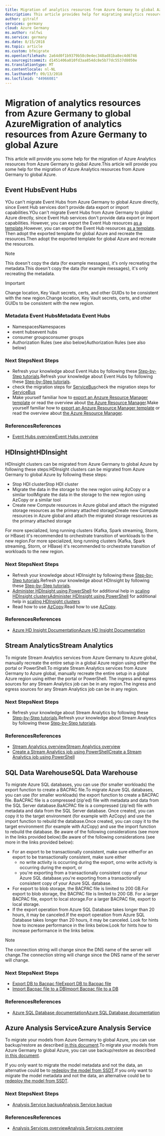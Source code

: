 ```yaml
---
title: Migration of analytics resources from Azure Germany to global Azure
description: This article provides help for migrating analytics resources from Azure Germany to global Azure
author: gitralf
services: germany
cloud: Azure Germany
ms.author: ralfwi
ms.service: germany
ms.date: 8/15/2018
ms.topic: article
ms.custom: bfmigrate
ms.openlocfilehash: 2a64d0f1b9379b58c0e4ec348ad81ba8ec4d6746
ms.sourcegitcommit: d1451406a010fd3aa854dc8e5b77dc5537d8050e
ms.translationtype: MT
ms.contentlocale: nl-NL
ms.lasthandoff: 09/13/2018
ms.locfileid: "44966081"
---
```

# <a name="migration-of-analytics-resources-from-azure-germany-to-global-azure"></a><span data-ttu-id="11483-103">Migration of analytics resources from Azure Germany to global Azure</span><span class="sxs-lookup"><span data-stu-id="11483-103">Migration of analytics resources from Azure Germany to global Azure</span></span>

<span data-ttu-id="11483-104">This article will provide you some help for the migration of Azure Analytics resources from Azure Germany to global Azure.</span><span class="sxs-lookup"><span data-stu-id="11483-104">This article will provide you some help for the migration of Azure Analytics resources from Azure Germany to global Azure.</span></span>
  
## <a name="event-hubs"></a><span data-ttu-id="11483-105">Event Hubs</span><span class="sxs-lookup"><span data-stu-id="11483-105">Event Hubs</span></span>

<span data-ttu-id="11483-106">YOu can't migrate Event Hubs from Azure Germany to global Azure directly, since Event Hub services don't provide data export or import capabilities.</span><span class="sxs-lookup"><span data-stu-id="11483-106">YOu can't migrate Event Hubs from Azure Germany to global Azure directly, since Event Hub services don't provide data export or import capabilities.</span></span> <span data-ttu-id="11483-107">However, you can export the Event Hub resources [as a template](../azure-resource-manager/resource-manager-export-template-powershell.md).</span><span class="sxs-lookup"><span data-stu-id="11483-107">However, you can export the Event Hub resources [as a template](../azure-resource-manager/resource-manager-export-template-powershell.md).</span></span> <span data-ttu-id="11483-108">Then adopt the exported template for global Azure and recreate the resources.</span><span class="sxs-lookup"><span data-stu-id="11483-108">Then adopt the exported template for global Azure and recreate the resources.</span></span>

> [!NOTE]
> <span data-ttu-id="11483-109">This doesn't copy the data (for example messages), it's only recreating the metadata.</span><span class="sxs-lookup"><span data-stu-id="11483-109">This doesn't copy the data (for example messages), it's only recreating the metadata.</span></span>

> [!IMPORTANT]
> <span data-ttu-id="11483-110">Change location, Key Vault secrets, certs, and other GUIDs to be consistent with the new region.</span><span class="sxs-lookup"><span data-stu-id="11483-110">Change location, Key Vault secrets, certs, and other GUIDs to be consistent with the new region.</span></span>

### <a name="metadata-event-hubs"></a><span data-ttu-id="11483-111">Metadata Event Hubs</span><span class="sxs-lookup"><span data-stu-id="11483-111">Metadata Event Hubs</span></span>

- <span data-ttu-id="11483-112">Namespaces</span><span class="sxs-lookup"><span data-stu-id="11483-112">Namespaces</span></span>
- <span data-ttu-id="11483-113">event hubs</span><span class="sxs-lookup"><span data-stu-id="11483-113">event hubs</span></span>
- <span data-ttu-id="11483-114">consumer groups</span><span class="sxs-lookup"><span data-stu-id="11483-114">consumer groups</span></span>
- <span data-ttu-id="11483-115">Authorization Rules (see also below)</span><span class="sxs-lookup"><span data-stu-id="11483-115">Authorization Rules (see also below)</span></span>

### <a name="next-steps"></a><span data-ttu-id="11483-116">Next Steps</span><span class="sxs-lookup"><span data-stu-id="11483-116">Next Steps</span></span>

- <span data-ttu-id="11483-117">Refresh your knowledge about Event Hubs by following these [Step-by-Step tutorials](https://docs.microsoft.com/azure/event-hubs/#step-by-step-tutorials).</span><span class="sxs-lookup"><span data-stu-id="11483-117">Refresh your knowledge about Event Hubs by following these [Step-by-Step tutorials](https://docs.microsoft.com/azure/event-hubs/#step-by-step-tutorials).</span></span>
- <span data-ttu-id="11483-118">check the migration steps for [ServiceBus](./germany-migration-integration.md#service-bus)</span><span class="sxs-lookup"><span data-stu-id="11483-118">check the migration steps for [ServiceBus](./germany-migration-integration.md#service-bus)</span></span>
- <span data-ttu-id="11483-119">Make yourself familiar how to [export an Anzure Resource Manager template](../azure-resource-manager/resource-manager-export-template.md) or read the overview about [the Azure Resource Manager](../azure-resource-manager/resource-group-overview.md).</span><span class="sxs-lookup"><span data-stu-id="11483-119">Make yourself familiar how to [export an Anzure Resource Manager template](../azure-resource-manager/resource-manager-export-template.md) or read the overview about [the Azure Resource Manager](../azure-resource-manager/resource-group-overview.md).</span></span>


### <a name="references"></a><span data-ttu-id="11483-120">References</span><span class="sxs-lookup"><span data-stu-id="11483-120">References</span></span>

- [<span data-ttu-id="11483-121">Event Hubs overview</span><span class="sxs-lookup"><span data-stu-id="11483-121">Event Hubs overview</span></span>](../event-hubs/event-hubs-about.md)










## <a name="hdinsight"></a><span data-ttu-id="11483-122">HDInsight</span><span class="sxs-lookup"><span data-stu-id="11483-122">HDInsight</span></span>

<span data-ttu-id="11483-123">HDInsight clusters can be migrated from Azure Germany to global Azure by following these steps:</span><span class="sxs-lookup"><span data-stu-id="11483-123">HDInsight clusters can be migrated from Azure Germany to global Azure by following these steps:</span></span>

- <span data-ttu-id="11483-124">Stop HDI cluster</span><span class="sxs-lookup"><span data-stu-id="11483-124">Stop HDI cluster</span></span>
- <span data-ttu-id="11483-125">Migrate the data in the storage to the new region using AzCopy or a similar tool</span><span class="sxs-lookup"><span data-stu-id="11483-125">Migrate the data in the storage to the new region using AzCopy or a similar tool</span></span>
- <span data-ttu-id="11483-126">Create new Compute resources in Azure global and attach the migrated storage resources as the primary attached storage</span><span class="sxs-lookup"><span data-stu-id="11483-126">Create new Compute resources in Azure global and attach the migrated storage resources as the primary attached storage</span></span>

<span data-ttu-id="11483-127">For more specialized, long running clusters (Kafka, Spark streaming, Storm, or HBase) it's recommended to orchestrate transition of workloads to the new region.</span><span class="sxs-lookup"><span data-stu-id="11483-127">For more specialized, long running clusters (Kafka, Spark streaming, Storm, or HBase) it's recommended to orchestrate transition of workloads to the new region.</span></span>

### <a name="next-steps"></a><span data-ttu-id="11483-128">Next Steps</span><span class="sxs-lookup"><span data-stu-id="11483-128">Next Steps</span></span>

- <span data-ttu-id="11483-129">Refresh your knowledge about HDInsight by following these [Step-by-Step tutorials](https://docs.microsoft.com/azure/hdinsight/#step-by-step-tutorials).</span><span class="sxs-lookup"><span data-stu-id="11483-129">Refresh your knowledge about HDInsight by following these [Step-by-Step tutorials](https://docs.microsoft.com/azure/hdinsight/#step-by-step-tutorials).</span></span>
- <span data-ttu-id="11483-130">[Administer HDInsight using PowerShell](../hdinsight/hdinsight-administer-use-powershell.md) for additional help in [scaling HDInsight clusters](../hdinsight/hdinsight-administer-use-powershell.md#scale-clusters)</span><span class="sxs-lookup"><span data-stu-id="11483-130">[Administer HDInsight using PowerShell](../hdinsight/hdinsight-administer-use-powershell.md) for additional help in [scaling HDInsight clusters](../hdinsight/hdinsight-administer-use-powershell.md#scale-clusters)</span></span>
- <span data-ttu-id="11483-131">Read how to use [AzCopy](../storage/common/storage-use-azcopy.md).</span><span class="sxs-lookup"><span data-stu-id="11483-131">Read how to use [AzCopy](../storage/common/storage-use-azcopy.md).</span></span>

### <a name="references"></a><span data-ttu-id="11483-132">References</span><span class="sxs-lookup"><span data-stu-id="11483-132">References</span></span>

- [<span data-ttu-id="11483-133">Azure HD Insight Documentation</span><span class="sxs-lookup"><span data-stu-id="11483-133">Azure HD Insight Documentation</span></span>](https://docs.microsoft.com/azure/hdinsight/)







## <a name="stream-analytics"></a><span data-ttu-id="11483-134">Stream Analytics</span><span class="sxs-lookup"><span data-stu-id="11483-134">Stream Analytics</span></span>

<span data-ttu-id="11483-135">To migrate Stream Analytics services from Azure Germany to Azure global, manually recreate the entire setup in a global Azure region using either the portal or PowerShell.</span><span class="sxs-lookup"><span data-stu-id="11483-135">To migrate Stream Analytics services from Azure Germany to Azure global, manually recreate the entire setup in a global Azure region using either the portal or PowerShell.</span></span> <span data-ttu-id="11483-136">The ingress and egress sources for any Stream Analytics job can be in any region.</span><span class="sxs-lookup"><span data-stu-id="11483-136">The ingress and egress sources for any Stream Analytics job can be in any region.</span></span>

### <a name="next-steps"></a><span data-ttu-id="11483-137">Next Steps</span><span class="sxs-lookup"><span data-stu-id="11483-137">Next Steps</span></span>

- <span data-ttu-id="11483-138">Refresh your knowledge about Stream Analytics by following these [Step-by-Step tutorials](https://docs.microsoft.com/azure/stream-analytics/#step-by-step-tutorials).</span><span class="sxs-lookup"><span data-stu-id="11483-138">Refresh your knowledge about Stream Analytics by following these [Step-by-Step tutorials](https://docs.microsoft.com/azure/stream-analytics/#step-by-step-tutorials).</span></span>

### <a name="references"></a><span data-ttu-id="11483-139">References</span><span class="sxs-lookup"><span data-stu-id="11483-139">References</span></span>
- [<span data-ttu-id="11483-140">Stream Analytics overview</span><span class="sxs-lookup"><span data-stu-id="11483-140">Stream Analytics overview</span></span>](../stream-analytics/stream-analytics-introduction.md)
- [<span data-ttu-id="11483-141">Create a Stream Analytics job using PowerShell</span><span class="sxs-lookup"><span data-stu-id="11483-141">Create a Stream Analytics job using PowerShell</span></span>](../stream-analytics/stream-analytics-quick-create-powershell.md)






## <a name="sql-data-warehouse"></a><span data-ttu-id="11483-142">SQL Data Warehouse</span><span class="sxs-lookup"><span data-stu-id="11483-142">SQL Data Warehouse</span></span>

<span data-ttu-id="11483-143">To migrate Azure SQL databases, you can use (for smaller workloads) the export function to create a BACPAC file.</span><span class="sxs-lookup"><span data-stu-id="11483-143">To migrate Azure SQL databases, you can use (for smaller workloads) the export function to create a BACPAC file.</span></span> <span data-ttu-id="11483-144">BaACPAC file is a compressed (zip'ed) file with metadata and data from the SQL Server database.</span><span class="sxs-lookup"><span data-stu-id="11483-144">BaACPAC file is a compressed (zip'ed) file with metadata and data from the SQL Server database.</span></span> <span data-ttu-id="11483-145">Once created, you can copy it to the target environment (for example with AzCopy) and use the import function to rebuild the database.</span><span class="sxs-lookup"><span data-stu-id="11483-145">Once created, you can copy it to the target environment (for example with AzCopy) and use the import function to rebuild the database.</span></span> <span data-ttu-id="11483-146">Be aware of the following considerations (see more in the links provided below):</span><span class="sxs-lookup"><span data-stu-id="11483-146">Be aware of the following considerations (see more in the links provided below):</span></span>

- <span data-ttu-id="11483-147">For an export to be transactionally consistent, make sure either</span><span class="sxs-lookup"><span data-stu-id="11483-147">For an export to be transactionally consistent, make sure either</span></span>
  - <span data-ttu-id="11483-148">no write activity is occurring during the export, or</span><span class="sxs-lookup"><span data-stu-id="11483-148">no write activity is occurring during the export, or</span></span>
  - <span data-ttu-id="11483-149">you're exporting from a transactionally consistent copy of your Azure SQL database.</span><span class="sxs-lookup"><span data-stu-id="11483-149">you're exporting from a transactionally consistent copy of your Azure SQL database.</span></span>
- <span data-ttu-id="11483-150">For export to blob storage, the BACPAC file is limited to 200 GB.</span><span class="sxs-lookup"><span data-stu-id="11483-150">For export to blob storage, the BACPAC file is limited to 200 GB.</span></span> <span data-ttu-id="11483-151">For a larger BACPAC file, export to local storage.</span><span class="sxs-lookup"><span data-stu-id="11483-151">For a larger BACPAC file, export to local storage.</span></span>
- <span data-ttu-id="11483-152">If the export operation from Azure SQL Database takes longer than 20 hours, it may be canceled.</span><span class="sxs-lookup"><span data-stu-id="11483-152">If the export operation from Azure SQL Database takes longer than 20 hours, it may be canceled.</span></span> <span data-ttu-id="11483-153">Look for hints how to increase performance in the links below.</span><span class="sxs-lookup"><span data-stu-id="11483-153">Look for hints how to increase performance in the links below.</span></span>

> [!NOTE]
> <span data-ttu-id="11483-154">The connection string will change since the DNS name of the server will change.</span><span class="sxs-lookup"><span data-stu-id="11483-154">The connection string will change since the DNS name of the server will change.</span></span>

### <a name="next-steps"></a><span data-ttu-id="11483-155">Next Steps</span><span class="sxs-lookup"><span data-stu-id="11483-155">Next Steps</span></span>

- [<span data-ttu-id="11483-156">Export DB to Bacpac file</span><span class="sxs-lookup"><span data-stu-id="11483-156">Export DB to Bacpac file</span></span>](../sql-database/sql-database-export.md)
- [<span data-ttu-id="11483-157">Import Bacpac file to a DB</span><span class="sxs-lookup"><span data-stu-id="11483-157">Import Bacpac file to a DB</span></span>](../sql-database/sql-database-import.md)

### <a name="references"></a><span data-ttu-id="11483-158">References</span><span class="sxs-lookup"><span data-stu-id="11483-158">References</span></span>

- [<span data-ttu-id="11483-159">Azure SQL Database documentation</span><span class="sxs-lookup"><span data-stu-id="11483-159">Azure SQL Database documentation</span></span>](https://docs.microsoft.com/azure/sql-database/)













## <a name="azure-analysis-service"></a><span data-ttu-id="11483-160">Azure Analysis Service</span><span class="sxs-lookup"><span data-stu-id="11483-160">Azure Analysis Service</span></span>

<span data-ttu-id="11483-161">To migrate your models from Azure Germany to global Azure, you can use backup/restore as described [in this document](../analysis-services/analysis-services-backup.md).</span><span class="sxs-lookup"><span data-stu-id="11483-161">To migrate your models from Azure Germany to global Azure, you can use backup/restore as described [in this document](../analysis-services/analysis-services-backup.md).</span></span>

<span data-ttu-id="11483-162">If you only want to migrate the model metadata and not the data, an alternative could be to [redeploy the model from SSDT](../analysis-services/analysis-services-deploy.md).</span><span class="sxs-lookup"><span data-stu-id="11483-162">If you only want to migrate the model metadata and not the data, an alternative could be to [redeploy the model from SSDT](../analysis-services/analysis-services-deploy.md).</span></span>

### <a name="next-steps"></a><span data-ttu-id="11483-163">Next Steps</span><span class="sxs-lookup"><span data-stu-id="11483-163">Next Steps</span></span>
- [<span data-ttu-id="11483-164">Analysis Service backup</span><span class="sxs-lookup"><span data-stu-id="11483-164">Analysis Service backup</span></span>](../analysis-services/analysis-services-backup.md)

### <a name="references"></a><span data-ttu-id="11483-165">References</span><span class="sxs-lookup"><span data-stu-id="11483-165">References</span></span>
- [<span data-ttu-id="11483-166">Analysis Services overview</span><span class="sxs-lookup"><span data-stu-id="11483-166">Analysis Services overview</span></span>](../analysis-services/analysis-services-overview.md)
